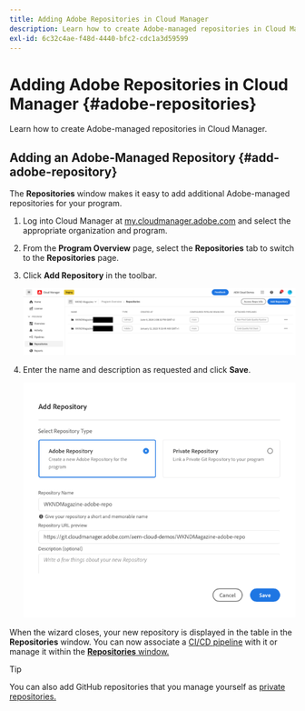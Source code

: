 ```yaml
---
title: Adding Adobe Repositories in Cloud Manager
description: Learn how to create Adobe-managed repositories in Cloud Manager.
exl-id: 6c32c4ae-f48d-4440-bfc2-cdc1a3d59599
---
```

# Adding Adobe Repositories in Cloud Manager {#adobe-repositories}

Learn how to create Adobe-managed repositories in Cloud Manager.

## Adding an Adobe-Managed Repository {#add-adobe-repository}

The **Repositories** window makes it easy to add additional Adobe-managed repositories for your program.

1. Log into Cloud Manager at [my.cloudmanager.adobe.com](https://my.cloudmanager.adobe.com/) and select the appropriate organization and program.

1. From the **Program Overview** page, select the **Repositories** tab to switch to the **Repositories** page.

1. Click **Add Repository** in the toolbar.

   ![Add repository button](assets/add-repository.png)
  
1. Enter the name and description as requested and click **Save**.

   ![Add Repository dialog](assets/add-adobe-repository.png)

When the wizard closes, your new repository is displayed in the table in the **Repositories** window. You can now associate a [CI/CD pipeline](/help/implementing/cloud-manager/configuring-pipelines/introduction-ci-cd-pipelines.md) with it or manage it within the [**Repositories** window.](managing-repositories.md)

>[!TIP]
>
>You can also add GitHub repositories that you manage yourself as [private repositories.](private-repositories.md)
